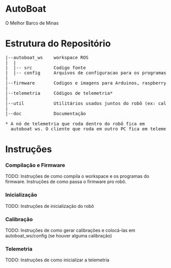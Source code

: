 # AutoBoat
O Melhor Barco de Minas


# Estrutura do Repositório

<pre>
|--autoboat_ws    workspace ROS
|  |
|  |-- src        Codigo fonte
|  |-- config     Arquivos de configuracao para os programas que rodam no barco
|
|--firmware       Codigos e imagens para Arduinos, raspberrys, beagleBones, etc...
|
|--telemetria     Códigos de telemetria*
|
|--util           Utilitários usados juntos do robô (ex: calibração, processamento de bags)
|
|--doc            Documentação

* A nó de telemetria que roda dentro do robô fica em 
  autoboat_ws. O cliente que roda em outro PC fica em telemetria.
</pre>

# Instruções

### Compilação e Firmware
TODO: Instruções de como compila o workspace e os programas do firmware. Instruções de como passa o firmware pro robô.

### Inicialização
TODO: Instruções de inicialização do robô

### Calibração
TODO: Instruções de como gerar calibrações e colocá-las em autoboat_ws/config (se houver alguma calibração)

### Telemetria
TODO: Instruções de como inicializar a telemetria
